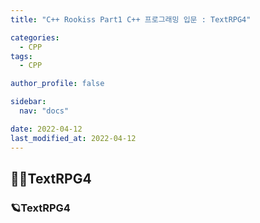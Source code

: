 ```yaml
---
title: "C++ Rookiss Part1 C++ 프로그래밍 입문 : TextRPG4"

categories:
  - CPP
tags:
  - CPP

author_profile: false

sidebar:
  nav: "docs"

date: 2022-04-12
last_modified_at: 2022-04-12
---
```




## 🙇‍♀️TextRPG4



### 🪐TextRPG4


